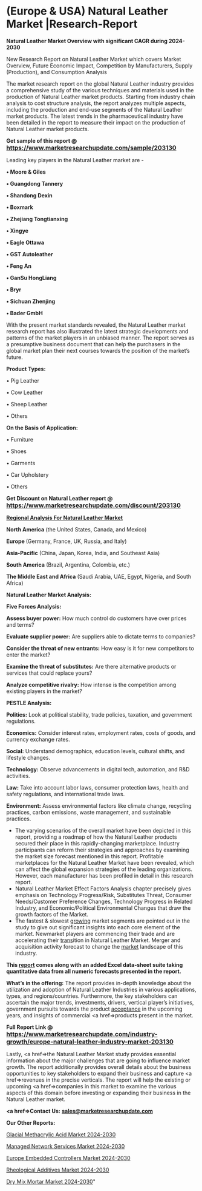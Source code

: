 # (Europe & USA) Natural Leather Market |Research-Report

<strong>Natural Leather Market Overview with significant CAGR during 2024-2030</strong>

New Research Report on Natural Leather Market which covers Market Overview, Future Economic Impact, Competition by Manufacturers, Supply (Production), and Consumption Analysis

The market research report on the global Natural Leather industry provides a comprehensive study of the various techniques and materials used in the production of Natural Leather market products. Starting from industry chain analysis to cost structure analysis, the report analyzes multiple aspects, including the production and end-use segments of the Natural Leather market products. The latest trends in the pharmaceutical industry have been detailed in the report to measure their impact on the production of Natural Leather market products.

<strong>Get sample of this report @ <a href=https://www.marketresearchupdate.com/sample/203130><font size=3 color=#0000ff>https://www.marketresearchupdate.com/sample/203130</font></a></strong>

Leading key players in the Natural Leather market are -

<strong>• Moore & Giles

• Guangdong Tannery

• Shandong Dexin

• Boxmark

• Zhejiang Tongtianxing

• Xingye

• Eagle Ottawa

• GST Autoleather

• Feng An

• GanSu HongLiang

• Bryr

• Sichuan Zhenjing

• Bader GmbH</strong>

With the present market standards revealed, the Natural Leather market research report has also illustrated the latest strategic developments and patterns of the market players in an unbiased manner. The report serves as a presumptive business document that can help the purchasers in the global market plan their next courses towards the position of the market’s future.

<strong>Product Types:</strong>

• Pig Leather

• Cow Leather

• Sheep Leather

• Others

<strong>On the Basis of Application:</strong>

• Furniture

• Shoes

• Garments

• Car Upholstery

• Others

<strong>Get Discount on Natural Leather report @ <a href=https://www.marketresearchupdate.com/discount/203130><font size=3 color=#0000ff>https://www.marketresearchupdate.com/discount/203130</font></a></strong>

<strong><u><b>Regional Analysis For Natural Leather Market</b></u></strong>

<strong><b>North America</b></strong> (the United States, Canada, and Mexico)

<strong><b>Europe </b></strong>(Germany, France, UK, Russia, and Italy)

<strong><b>Asia-Pacific</b></strong> (China, Japan, Korea, India, and Southeast Asia)

<strong><b>South America</b></strong> (Brazil, Argentina, Colombia, etc.)

<strong><b>The Middle East and Africa</b></strong> (Saudi Arabia, UAE, Egypt, Nigeria, and South Africa)

<strong>Natural Leather Market Analysis:</strong>

<strong>Five Forces Analysis:</strong>

<strong>Assess buyer power:</strong> How much control do customers have over prices and terms?

<strong>Evaluate supplier power:</strong> Are suppliers able to dictate terms to companies?

<strong>Consider the threat of new entrants:</strong> How easy is it for new competitors to enter the market?

<strong>Examine the threat of substitutes:</strong> Are there alternative products or services that could replace yours?

<strong>Analyze competitive rivalry:</strong> How intense is the competition among existing players in the market?

<strong>PESTLE Analysis:</strong>

<strong>Politics:</strong> Look at political stability, trade policies, taxation, and government regulations.

<strong>Economics:</strong> Consider interest rates, employment rates, costs of goods, and currency exchange rates.

<strong>Social:</strong> Understand demographics, education levels, cultural shifts, and lifestyle changes.

<strong>Technology:</strong> Observe advancements in digital tech, automation, and R&D activities.

<strong>Law:</strong> Take into account labor laws, consumer protection laws, health and safety regulations, and international trade laws.

<strong>Environment:</strong> Assess environmental factors like climate change, recycling practices, carbon emissions, waste management, and sustainable practices.

<ul>
  <li>The varying scenarios of the overall market have been depicted in this report, providing a roadmap of how the Natural Leather products secured their place in this rapidly-changing marketplace. Industry participants can reform their strategies and approaches by examining the market size forecast mentioned in this report. Profitable marketplaces for the Natural Leather Market have been revealed, which can affect the global expansion strategies of the leading organizations. However, each manufacturer has been profiled in detail in this research report.</li>
  <li>Natural Leather Market Effect Factors Analysis chapter precisely gives emphasis on Technology Progress/Risk, Substitutes Threat, Consumer Needs/Customer Preference Changes, Technology Progress in Related Industry, and Economic/Political Environmental Changes that draw the growth factors of the Market.</li>
  <li>The fastest &amp; slowest <a href=ASDF991299>growing</a> market segments are pointed out in the study to give out significant insights into each core element of the market. Newmarket players are commencing their trade and are accelerating their <a href=>trans</a>ition in Natural Leather Market. Merger and acquisition activity forecast to change the <a href=>market</a> landscape of this industry.</li>
</ul>
<strong>This <a href=>report</a> comes along with an added Excel data-sheet suite taking quantitative data from all numeric forecasts presented in the report.</strong>

<strong>What’s in the offering:</strong> The report provides in-depth knowledge about the utilization and adoption of Natural Leather Industries in various applications, types, and regions/countries. Furthermore, the key stakeholders can ascertain the major trends, investments, drivers, vertical player’s initiatives, government pursuits towards the product <a href=ASDF881288>acceptance</a> in the upcoming years, and insights of commercial <a href=>products</a> present in the market.

<strong>Full Report Link @ <a href=https://www.marketresearchupdate.com/industry-growth/europe-natural-leather-industry-market-203130><font size=3 color=#0000ff>https://www.marketresearchupdate.com/industry-growth/europe-natural-leather-industry-market-203130</font></a></strong>

Lastly, <a href=>the</a> Natural Leather Market study provides essential information about the major challenges that are going to influence market growth. The report additionally provides overall details about the business opportunities to key stakeholders to expand their business and capture <a href=>revenues</a> in the precise verticals. The report will help the existing or upcoming <a href=>companies</a> in this market to examine the various aspects of this domain before investing or expanding their business in the Natural Leather market.

<strong><a href=><strong>Contact Us:</strong></a></strong>
<strong>sales@marketresearchupdate.com</strong>

<strong>Our Other Reports:</strong>

<a href=https://www.linkedin.com/pulse/glacial-methacrylic-acid-market-opportunities>Glacial Methacrylic Acid Market 2024-2030</a>

<a href=https://www.linkedin.com/pulse/managed-network-services-market-analysis-segment>Managed Network Services Market 2024-2030</a>

<a href=https://www.linkedin.com/pulse/europe-embedded-controllers-market-2023-challenges-business>Europe Embedded Controllers Market 2024-2030</a>

<a href=https://www.linkedin.com/pulse/rheological-additives-market-2023-analysis-2hjcf/>Rheological Additives Market 2024-2030</a>

<a href=https://medium.com/@plutobruno85/dry-mix-mortar-market-size-scope-by-top-key-company-company-i-company-ii-company-iii-2838a50a4f35>Dry Mix Mortar Market 2024-2030</a>"
